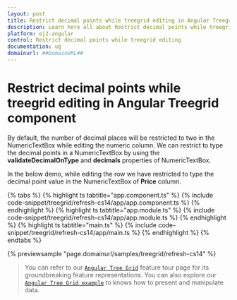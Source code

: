 ```yaml
---
layout: post
title: Restrict decimal points while treegrid editing in Angular Treegrid component | Syncfusion
description: Learn here all about Restrict decimal points while treegrid editing in Syncfusion Angular Treegrid component of Syncfusion Essential JS 2 and more.
platform: ej2-angular
control: Restrict decimal points while treegrid editing 
documentation: ug
domainurl: ##DomainURL##
---
```


# Restrict decimal points while treegrid editing in Angular Treegrid component

By default, the number of decimal places will be restricted to two in the NumericTextBox while editing the numeric column. We can restrict to type the decimal points in a NumericTextBox by using the **validateDecimalOnType** and **decimals** properties of NumericTextBox.

In the below demo, while editing the row we have restricted to type the decimal point value in the NumericTextBox of **Price** column.

{% tabs %}
{% highlight ts tabtitle="app.component.ts" %}
{% include code-snippet/treegrid/refresh-cs14/app/app.component.ts %}
{% endhighlight %}
{% highlight ts tabtitle="app.module.ts" %}
{% include code-snippet/treegrid/refresh-cs14/app/app.module.ts %}
{% endhighlight %}
{% highlight ts tabtitle="main.ts" %}
{% include code-snippet/treegrid/refresh-cs14/app/main.ts %}
{% endhighlight %}
{% endtabs %}
  
{% previewsample "page.domainurl/samples/treegrid/refresh-cs14" %}

> You can refer to our [`Angular Tree Grid`](https://www.syncfusion.com/angular-ui-components/angular-tree-grid) feature tour page for its groundbreaking feature representations. You can also explore our [`Angular Tree Grid example`](https://ej2.syncfusion.com/angular/demos/#/material/treegrid/treegrid-overview) to knows how to present and manipulate data.